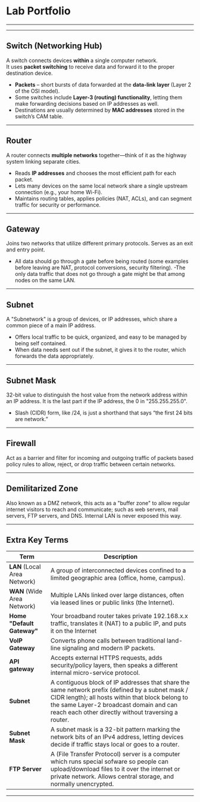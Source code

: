 # Lab Portfolio

---
---

## Switch (Networking Hub)

A switch connects devices **within** a single computer network.  
It uses **packet switching** to receive data and forward it to the proper destination device.

- **Packets** – short bursts of data forwarded at the **data-link layer** (Layer 2 of the OSI model).  
- Some switches include **Layer-3 (routing) functionality**, letting them make forwarding decisions based on IP addresses as well.  
- Destinations are usually determined by **MAC addresses** stored in the switch’s CAM table.

---

## Router

A router connects **multiple networks** together—think of it as the highway system linking separate cities.

- Reads **IP addresses** and chooses the most efficient path for each packet.
- Lets many devices on the same local network share a single upstream connection (e.g., your home Wi-Fi).  
- Maintains routing tables, applies policies (NAT, ACLs), and can segment traffic for security or performance.

---

## Gateway

Joins two networks that utilize different primary protocols. Serves as an exit and entry point.
- All data should go through a gate before being routed (some examples before leaving are NAT, protocol conversions, security filtering).
-The only data traffic that does not go through a gate might be that among nodes on the same LAN.

---

## Subnet

A "Subnetwork" is a group of devices, or IP addresses, which share a common piece of a main IP address. 
- Offers local traffic to be quick, organized, and easy to be managed by being self contained.
- When data needs sent out if the subnet, it gives it to the router, which forwards the data appropriately.

---

## Subnet Mask

32-bit value to distinguish the host value from the network address within an IP address. It is the last part if the IP address, the 0 in "255.255.255.0".
- Slash (CIDR) form, like /24, is just a shorthand that says “the first 24 bits are network.”

---

## Firewall

Act as a barrier and filter for incoming and outgoing traffic of packets based policy rules to allow, reject, or drop traffic between certain networks.

---

## Demilitarized Zone

Also known as a DMZ network, this acts as a "buffer zone" to allow regular internet visitors to reach and communicate; such as web servers, mail servers, FTP servers, and DNS. Internal LAN is never exposed this way.

---

## Extra Key Terms

| Term | Description |
|------|-------------|
| **LAN** (Local Area Network) | A group of interconnected devices confined to a limited geographic area (office, home, campus). |
| **WAN** (Wide Area Network) | Multiple LANs linked over large distances, often via leased lines or public links (the Internet). |
| **Home "Default Gateway"** | Your broadband router takes private 192.168.x.x traffic, translates it (NAT) to a public IP, and puts it on the Internet |
| **VoIP Gateway** | Converts phone calls between traditional land-line signaling and modern IP packets. |
| **API gateway** | Accepts external HTTPS requests, adds security/policy layers, then speaks a different internal micro-service protocol. |
| **Subnet** | A contiguous block of IP addresses that share the same network prefix (defined by a subnet mask / CIDR length); all hosts within that block belong to the same Layer-2 broadcast domain and can reach each other directly without traversing a router. |
| **Subnet Mask** | A subnet mask is a 32-bit pattern marking the network bits of an IPv4 address, letting devices decide if traffic stays local or goes to a router. |
| **FTP Server** | A (File Transfer Protocol) server is a computer which runs special sofware so people can upload/download files to it over the internet or private network. Allows central storage, and normally unencrypted. |

---
